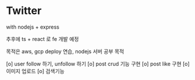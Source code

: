 # Twitter

with nodejs + express

추후에 ts + react 로 fe 개발 예정

목적은 aws, gcp deploy 연습, nodejs 서버 공부 목적

[o] user follow 하기, unfollow 하기
[o] post crud 기능 구현
[o] post like 구현
[o] 이미지 업로드
[o] 검색기능
